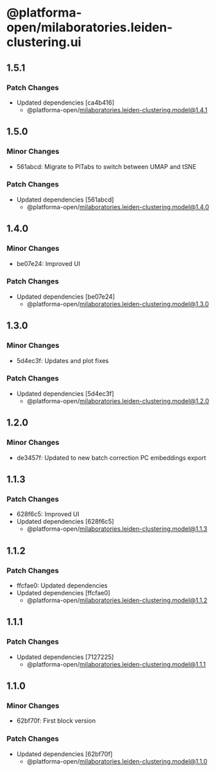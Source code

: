 # @platforma-open/milaboratories.leiden-clustering.ui

## 1.5.1

### Patch Changes

- Updated dependencies [ca4b416]
  - @platforma-open/milaboratories.leiden-clustering.model@1.4.1

## 1.5.0

### Minor Changes

- 561abcd: Migrate to PlTabs to switch between UMAP and tSNE

### Patch Changes

- Updated dependencies [561abcd]
  - @platforma-open/milaboratories.leiden-clustering.model@1.4.0

## 1.4.0

### Minor Changes

- be07e24: Improved UI

### Patch Changes

- Updated dependencies [be07e24]
  - @platforma-open/milaboratories.leiden-clustering.model@1.3.0

## 1.3.0

### Minor Changes

- 5d4ec3f: Updates and plot fixes

### Patch Changes

- Updated dependencies [5d4ec3f]
  - @platforma-open/milaboratories.leiden-clustering.model@1.2.0

## 1.2.0

### Minor Changes

- de3457f: Updated to new batch correction PC embeddings export

## 1.1.3

### Patch Changes

- 628f6c5: Improved UI
- Updated dependencies [628f6c5]
  - @platforma-open/milaboratories.leiden-clustering.model@1.1.3

## 1.1.2

### Patch Changes

- ffcfae0: Updated dependencies
- Updated dependencies [ffcfae0]
  - @platforma-open/milaboratories.leiden-clustering.model@1.1.2

## 1.1.1

### Patch Changes

- Updated dependencies [7127225]
  - @platforma-open/milaboratories.leiden-clustering.model@1.1.1

## 1.1.0

### Minor Changes

- 62bf70f: First block version

### Patch Changes

- Updated dependencies [62bf70f]
  - @platforma-open/milaboratories.leiden-clustering.model@1.1.0
